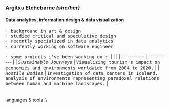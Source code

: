 ### Argitxu Etchebarne *(she/her)*
#### Data analytics, information design & data visualization
<samp>· background in art & design\
· studied critical and speculative design\
· recently specialized in data analytics\
· currently working on software engineer\
<br/>
· some projects i've been working on : </samp>
|    |    |
| ----------- | ----------- |
| <samp><samp>*Sustainable Journeys*</samp></samp> | <samp><samp>Visualizing tourism's impact on economies and environments worldwide from 2004 to 2020.</samp></samp> |
| <samp><samp>*Hostile Bodies*</samp></samp> | <samp><samp>Investigation of data centers in Iceland, analysis of environments representing paradoxal relations between human and machine landscapes.</samp></samp> |
<br/>
<br/>
<br/>languages & tools :\


